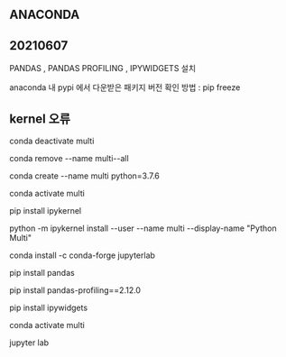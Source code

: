 ## ANACONDA

## 20210607

PANDAS , PANDAS PROFILING , IPYWIDGETS 설치



anaconda 내 pypi 에서 다운받은 패키지 버전 확인 방법 : pip freeze



## kernel 오류

conda deactivate multi

conda remove --name multi--all

conda create --name multi python=3.7.6

conda activate multi

pip install ipykernel

python -m ipykernel install --user --name multi --display-name "Python Multi"

conda install -c conda-forge jupyterlab

pip install pandas

pip install pandas-profiling==2.12.0

pip install ipywidgets

conda activate multi

jupyter lab